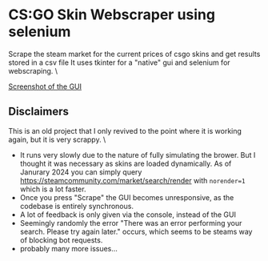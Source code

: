 # CS:GO Skin Webscraper using selenium

Scrape the steam market for the current prices of csgo skins and get results stored in a csv file
It uses tkinter for a "native" gui and selenium for webscraping. \

[Screenshot of the GUI](docs/gui.png)

## Disclaimers

This is an old project that I only revived to the point where it is working again, but it is very scrappy. \

- It runs very slowly due to the nature of fully simulating the brower. But I thought it was necessary as skins are loaded dynamically. As of Janurary 2024 you can simply query <https://steamcommunity.com/market/search/render> with `norender=1` which is a lot faster.
- Once you press "Scrape" the GUI becomes unresponsive, as the codebase is entirely synchronous.
- A lot of feedback is only given via the console, instead of the GUI
- Seemingly randomly the error "There was an error performing your search. Please try again later." occurs, which seems to be steams way of blocking bot requests.
- probably many more issues...
